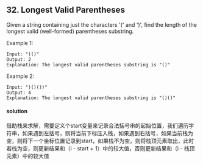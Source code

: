 ## 32. Longest Valid Parentheses

Given a string containing just the characters '(' and ')', find the length of the longest valid (well-formed) parentheses substring.

Example 1:
```
Input: "(()"
Output: 2
Explanation: The longest valid parentheses substring is "()"
```
Example 2:
```
Input: ")()())"
Output: 4
Explanation: The longest valid parentheses substring is "()()"
```

#### solution
借助栈来求解，需要定义个start变量来记录合法括号串的起始位置，我们遍历字符串，如果遇到左括号，则将当前下标压入栈，如果遇到右括号，如果当前栈为空，则将下一个坐标位置记录到start，如果栈不为空，则将栈顶元素取出，此时若栈为空，则更新结果和（i - start + 1）中的较大值，否则更新结果和（i - 栈顶元素）中的较大值